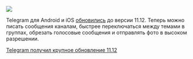 <!--2025-06-04 14:08:48-->
<div class="yb">
  <div class="rss habr"><img src="https://habrastorage.org/getpro/habr/upload_files/651/a9c/1d0/651a9c1d0dfdde331dda18f3bbf255b9.jpg" /><p>Telegram&nbsp;для Android и iOS <a href="https://telegram.org/blog/direct-to-channel-trim-voice-and-more/ru" rel="noopener noreferrer nofollow">обновились</a> до версии&nbsp;11.12. Теперь можно писать сообщения каналам, быстрее переключаться между темами в группах, обрезать голосовые сообщения и отправлять фото в высоком разрешении.</p> <a... <p class="titl"><a href="https://habr.com/ru/news/915640/?utm_source=habrahabr&utm_medium=rss&utm_campaign=915640">Telegram получил крупное обновление 11.12</a></p></div>
</div>
